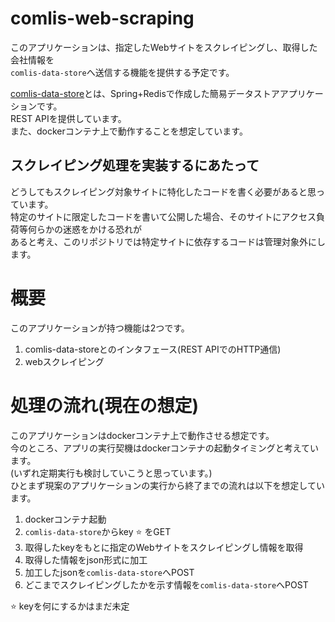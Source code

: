 # comlis-web-scraping
このアプリケーションは、指定したWebサイトをスクレイピングし、取得した会社情報を  
`comlis-data-store`へ送信する機能を提供する予定です。  

[comlis-data-store](https://github.com/hotdrop/comlis-data-store)とは、Spring+Redisで作成した簡易データストアアプリケーションです。  
REST APIを提供しています。  
また、dockerコンテナ上で動作することを想定しています。  

## スクレイピング処理を実装するにあたって
どうしてもスクレイピング対象サイトに特化したコードを書く必要があると思っています。  
特定のサイトに限定したコードを書いて公開した場合、そのサイトにアクセス負荷等何らかの迷惑をかける恐れが  
あると考え、このリポジトリでは特定サイトに依存するコードは管理対象外にします。  

# 概要
このアプリケーションが持つ機能は2つです。  
  1. comlis-data-storeとのインタフェース(REST APIでのHTTP通信)
  2. webスクレイピング

# 処理の流れ(現在の想定)
このアプリケーションはdockerコンテナ上で動作させる想定です。  
今のところ、アプリの実行契機はdockerコンテナの起動タイミングと考えています。  
(いずれ定期実行も検討していこうと思っています。)  
ひとまず現案のアプリケーションの実行から終了までの流れは以下を想定しています。  

  1. dockerコンテナ起動
  2. `comlis-data-store`からkey :star: をGET
  3. 取得したkeyをもとに指定のWebサイトをスクレイピングし情報を取得
  4. 取得した情報をjson形式に加工
  5. 加工したjsonを`comlis-data-store`へPOST
  6. どこまでスクレイピングしたかを示す情報を`comlis-data-store`へPOST

:star: keyを何にするかはまだ未定

